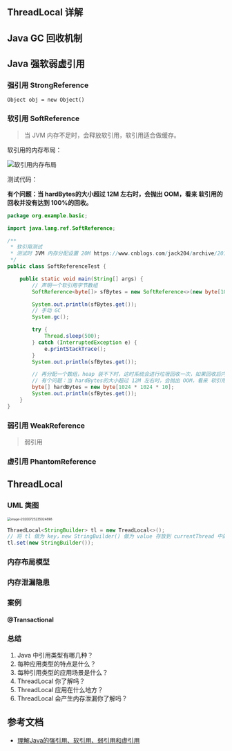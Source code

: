 ## ThreadLocal 详解

## Java GC 回收机制



## Java 强软弱虚引用

### 强引用 StrongReference



`Object obj = new Object()` 

### 软引用 SoftReference

> 当 JVM 内存不足时，会释放软引用，软引用适合做缓存。

软引用的内存布局：

![软引用内存布局](D:\Workspace\java-example\doc\assets\软引用内存布局.png)

测试代码：

**有个问题：当 hardBytes的大小超过 12M 左右时，会抛出 OOM，看来 软引用的回收并没有达到 100%的回收。**

```java
package org.example.basic;

import java.lang.ref.SoftReference;

/**
 * 软引用测试
 * 测试时 JVM 内存分配设置 20M https://www.cnblogs.com/jack204/archive/2012/07/02/2572932.html
 */
public class SoftReferenceTest {

    public static void main(String[] args) {
        // 声明一个软引用字节数组
        SoftReference<byte[]> sfBytes = new SoftReference<>(new byte[1024 * 1024 * 10]);

        System.out.println(sfBytes.get());
        // 手动 GC
        System.gc();

        try {
            Thread.sleep(500);
        } catch (InterruptedException e) {
            e.printStackTrace();
        }
        System.out.println(sfBytes.get());

        // 再分配一个数组，heap 装不下时，这时系统会进行垃圾回收一次，如果回收后内存还是不够，会把软引用占用的内存释放掉。
        // 有个问题：当 hardBytes的大小超过 12M 左右时，会抛出 OOM，看来 软引用的回收并没有达到 100%的回收。
        byte[] hardBytes = new byte[1024 * 1024 * 10];
        System.out.println(sfBytes.get());
    }
}

```



### 弱引用 WeakReference

> 弱引用

### 虚引用 PhantomReference

## ThreadLocal

### UML 类图

<img src="D:\Workspace\java-example\doc\assets\ThreadLocal类图" alt="image-20200725235024898" style="zoom:50%;" />

```java
ThraedLocal<StringBuilder> tl = new TreadLocal<>();
// 将 tl 做为 key，new StringBuilder() 做为 value 存放到 currentThread 中的 ThreadLocalMap 中。 
tl.set(new StringBuilder()); 
```

### 内存布局模型



### 内存泄漏隐患

### 案例

#### @Transactional

### 总结

1. Java 中引用类型有哪几种？
2. 每种应用类型的特点是什么？
3. 每种引用类型的应用场景是什么？
4. ThreadLocal 你了解吗？
5. ThreadLocal 应用在什么地方？
6. ThreadLocal 会产生内存泄漏你了解吗？

## 参考文档

* [理解Java的强引用、软引用、弱引用和虚引用](https://juejin.im/post/5b82c02df265da436152f5ad#heading-0)

